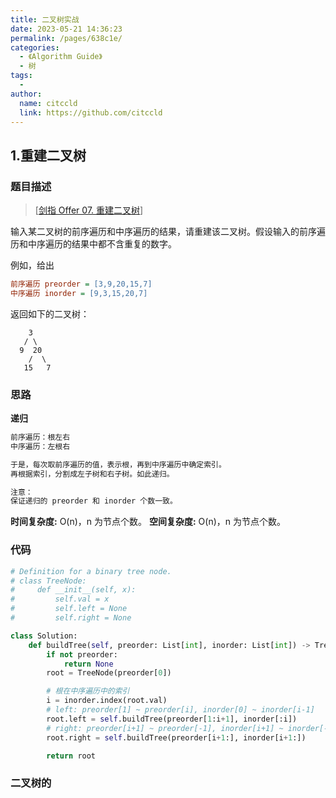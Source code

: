 ```yaml
---
title: 二叉树实战
date: 2023-05-21 14:36:23
permalink: /pages/638c1e/
categories:
  - 《Algorithm Guide》
  - 树
tags:
  - 
author: 
  name: citccld
  link: https://github.com/citccld
---
```

## 1.重建二叉树

### 题目描述

> [[剑指 Offer 07. 重建二叉树](https://leetcode.cn/problems/zhong-jian-er-cha-shu-lcof/)]

输入某二叉树的前序遍历和中序遍历的结果，请重建该二叉树。假设输入的前序遍历和中序遍历的结果中都不含重复的数字。

例如，给出

```ini
前序遍历 preorder = [3,9,20,15,7]
中序遍历 inorder = [9,3,15,20,7]
```

返回如下的二叉树：

```text
    3
   / \
  9  20
    /  \
   15   7
```

### 思路

**递归**

```markdown
前序遍历：根左右
中序遍历：左根右

于是，每次取前序遍历的值，表示根，再到中序遍历中确定索引。
再根据索引，分割成左子树和右子树。如此递归。

注意：
保证递归的 preorder 和 inorder 个数一致。
```

**时间复杂度:** O(n)，n 为节点个数。 **空间复杂度:** O(n)，n 为节点个数。

### 代码

```python
# Definition for a binary tree node.
# class TreeNode:
#     def __init__(self, x):
#         self.val = x
#         self.left = None
#         self.right = None

class Solution:
    def buildTree(self, preorder: List[int], inorder: List[int]) -> TreeNode:
        if not preorder:
            return None
        root = TreeNode(preorder[0])

        # 根在中序遍历中的索引
        i = inorder.index(root.val)
        # left: preorder[1] ~ preorder[i], inorder[0] ~ inorder[i-1]
        root.left = self.buildTree(preorder[1:i+1], inorder[:i])
        # right: preorder[i+1] ~ preorder[-1], inorder[i+1] ~ inorder[-1]
        root.right = self.buildTree(preorder[i+1:], inorder[i+1:])

        return root
```

### 二叉树的